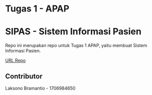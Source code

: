 # Tugas 1 - APAP

# SIPAS - Sistem Informasi Pasien
Repo ini merupakan repo untuk Tugas 1 APAP, yaitu membuat Sistem Informasi Pasien.

[URL Repo](https://github.com/laksonobramantio99/tugas1_sipas_1706984650)

## Contributor
Laksono Bramantio - 1706984650

